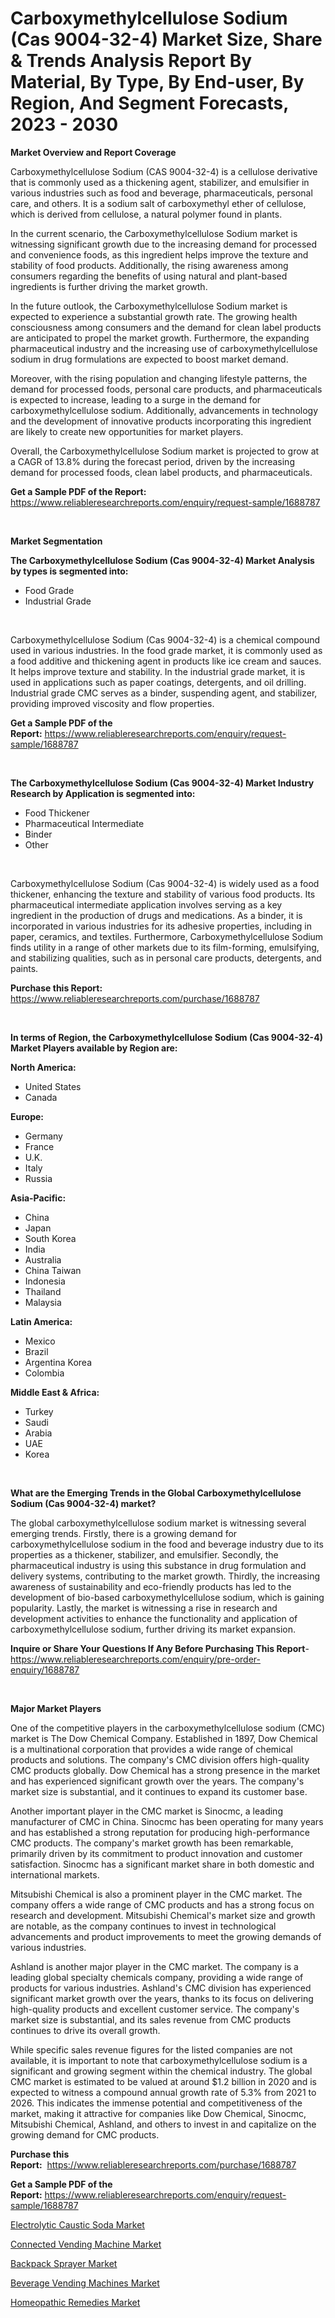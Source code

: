 <p><h1>Carboxymethylcellulose Sodium (Cas 9004-32-4) Market Size, Share & Trends Analysis Report By Material, By Type, By End-user, By Region, And Segment Forecasts, 2023 - 2030</h1></p><p><strong>Market Overview and Report Coverage</strong></p>
<p><p>Carboxymethylcellulose Sodium (CAS 9004-32-4) is a cellulose derivative that is commonly used as a thickening agent, stabilizer, and emulsifier in various industries such as food and beverage, pharmaceuticals, personal care, and others. It is a sodium salt of carboxymethyl ether of cellulose, which is derived from cellulose, a natural polymer found in plants.</p><p>In the current scenario, the Carboxymethylcellulose Sodium market is witnessing significant growth due to the increasing demand for processed and convenience foods, as this ingredient helps improve the texture and stability of food products. Additionally, the rising awareness among consumers regarding the benefits of using natural and plant-based ingredients is further driving the market growth.</p><p>In the future outlook, the Carboxymethylcellulose Sodium market is expected to experience a substantial growth rate. The growing health consciousness among consumers and the demand for clean label products are anticipated to propel the market growth. Furthermore, the expanding pharmaceutical industry and the increasing use of carboxymethylcellulose sodium in drug formulations are expected to boost market demand.</p><p>Moreover, with the rising population and changing lifestyle patterns, the demand for processed foods, personal care products, and pharmaceuticals is expected to increase, leading to a surge in the demand for carboxymethylcellulose sodium. Additionally, advancements in technology and the development of innovative products incorporating this ingredient are likely to create new opportunities for market players.</p><p>Overall, the Carboxymethylcellulose Sodium market is projected to grow at a CAGR of 13.8% during the forecast period, driven by the increasing demand for processed foods, clean label products, and pharmaceuticals.</p></p>
<p><strong>Get a Sample PDF of the Report:</strong> <a href="https://www.reliableresearchreports.com/enquiry/request-sample/1688787">https://www.reliableresearchreports.com/enquiry/request-sample/1688787</a></p>
<p>&nbsp;</p>
<p><strong>Market Segmentation</strong></p>
<p><strong>The Carboxymethylcellulose Sodium (Cas 9004-32-4) Market Analysis by types is segmented into:</strong></p>
<p><ul><li>Food Grade</li><li>Industrial Grade</li></ul></p>
<p>&nbsp;</p>
<p><p>Carboxymethylcellulose Sodium (Cas 9004-32-4) is a chemical compound used in various industries. In the food grade market, it is commonly used as a food additive and thickening agent in products like ice cream and sauces. It helps improve texture and stability. In the industrial grade market, it is used in applications such as paper coatings, detergents, and oil drilling. Industrial grade CMC serves as a binder, suspending agent, and stabilizer, providing improved viscosity and flow properties.</p></p>
<p><strong>Get a Sample PDF of the Report:</strong>&nbsp;<a href="https://www.reliableresearchreports.com/enquiry/request-sample/1688787">https://www.reliableresearchreports.com/enquiry/request-sample/1688787</a></p>
<p>&nbsp;</p>
<p><strong>The Carboxymethylcellulose Sodium (Cas 9004-32-4) Market Industry Research by Application is segmented into:</strong></p>
<p><ul><li>Food Thickener</li><li>Pharmaceutical Intermediate</li><li>Binder</li><li>Other</li></ul></p>
<p>&nbsp;</p>
<p><p>Carboxymethylcellulose Sodium (Cas 9004-32-4) is widely used as a food thickener, enhancing the texture and stability of various food products. Its pharmaceutical intermediate application involves serving as a key ingredient in the production of drugs and medications. As a binder, it is incorporated in various industries for its adhesive properties, including in paper, ceramics, and textiles. Furthermore, Carboxymethylcellulose Sodium finds utility in a range of other markets due to its film-forming, emulsifying, and stabilizing qualities, such as in personal care products, detergents, and paints.</p></p>
<p><strong>Purchase this Report:</strong>&nbsp; <a href="https://www.reliableresearchreports.com/purchase/1688787">https://www.reliableresearchreports.com/purchase/1688787</a></p>
<p>&nbsp;</p>
<p><strong>In terms of Region, the Carboxymethylcellulose Sodium (Cas 9004-32-4) Market Players available by Region are:</strong></p>
<p>
    <p> <strong> North America: </strong>
        <ul>
            <li>United States</li>
            <li>Canada</li>
        </ul>
        </p> 
    <p> <strong> Europe: </strong>
        <ul>
            <li>Germany</li>
            <li>France</li>
            <li>U.K.</li>
            <li>Italy</li>
            <li>Russia</li>
        </ul>
        </p> 
    <p> <strong> Asia-Pacific: </strong>
        <ul>
            <li>China</li>
            <li>Japan</li>
            <li>South Korea</li>
            <li>India</li>
            <li>Australia</li>
            <li>China Taiwan</li>
            <li>Indonesia</li>
            <li>Thailand</li>
            <li>Malaysia</li>
        </ul>
        </p> 
    <p> <strong> Latin America: </strong>
        <ul>
            <li>Mexico</li>
            <li>Brazil</li>
            <li>Argentina Korea</li>
            <li>Colombia</li>
        </ul>
        </p> 
    <p> <strong> Middle East & Africa: </strong>
        <ul>
            <li>Turkey</li>
            <li>Saudi</li>
            <li>Arabia</li>
            <li>UAE</li>
            <li>Korea</li>
        </ul>
    </p>
    </p>
<p>&nbsp;</p>
<p><strong>What are the Emerging Trends in the Global Carboxymethylcellulose Sodium (Cas 9004-32-4) market?</strong></p>
<p><p>The global carboxymethylcellulose sodium market is witnessing several emerging trends. Firstly, there is a growing demand for carboxymethylcellulose sodium in the food and beverage industry due to its properties as a thickener, stabilizer, and emulsifier. Secondly, the pharmaceutical industry is using this substance in drug formulation and delivery systems, contributing to the market growth. Thirdly, the increasing awareness of sustainability and eco-friendly products has led to the development of bio-based carboxymethylcellulose sodium, which is gaining popularity. Lastly, the market is witnessing a rise in research and development activities to enhance the functionality and application of carboxymethylcellulose sodium, further driving its market expansion.</p></p>
<p><strong>Inquire or Share Your Questions If Any Before Purchasing This Report</strong>- <a href="https://www.reliableresearchreports.com/enquiry/pre-order-enquiry/1688787">https://www.reliableresearchreports.com/enquiry/pre-order-enquiry/1688787</a></p>
<p>&nbsp;</p>
<p><strong>Major Market Players</strong></p>
<p><p>One of the competitive players in the carboxymethylcellulose sodium (CMC) market is The Dow Chemical Company. Established in 1897, Dow Chemical is a multinational corporation that provides a wide range of chemical products and solutions. The company's CMC division offers high-quality CMC products globally. Dow Chemical has a strong presence in the market and has experienced significant growth over the years. The company's market size is substantial, and it continues to expand its customer base.</p><p>Another important player in the CMC market is Sinocmc, a leading manufacturer of CMC in China. Sinocmc has been operating for many years and has established a strong reputation for producing high-performance CMC products. The company's market growth has been remarkable, primarily driven by its commitment to product innovation and customer satisfaction. Sinocmc has a significant market share in both domestic and international markets.</p><p>Mitsubishi Chemical is also a prominent player in the CMC market. The company offers a wide range of CMC products and has a strong focus on research and development. Mitsubishi Chemical's market size and growth are notable, as the company continues to invest in technological advancements and product improvements to meet the growing demands of various industries.</p><p>Ashland is another major player in the CMC market. The company is a leading global specialty chemicals company, providing a wide range of products for various industries. Ashland's CMC division has experienced significant market growth over the years, thanks to its focus on delivering high-quality products and excellent customer service. The company's market size is substantial, and its sales revenue from CMC products continues to drive its overall growth.</p><p>While specific sales revenue figures for the listed companies are not available, it is important to note that carboxymethylcellulose sodium is a significant and growing segment within the chemical industry. The global CMC market is estimated to be valued at around $1.2 billion in 2020 and is expected to witness a compound annual growth rate of 5.3% from 2021 to 2026. This indicates the immense potential and competitiveness of the market, making it attractive for companies like Dow Chemical, Sinocmc, Mitsubishi Chemical, Ashland, and others to invest in and capitalize on the growing demand for CMC products.</p></p>
<p><strong>Purchase this Report:</strong>&nbsp;&nbsp;<a href="https://www.reliableresearchreports.com/purchase/1688787">https://www.reliableresearchreports.com/purchase/1688787</a></p>
<p></p>
<p><strong>Get a Sample PDF of the Report:</strong>&nbsp;<a href="https://www.reliableresearchreports.com/enquiry/request-sample/1688787">https://www.reliableresearchreports.com/enquiry/request-sample/1688787</a></p>
<p><p><a href="https://github.com/NorbertYates/Market-Research-Report-List-2/blob/main/electrolytic-caustic-soda-market.md">Electrolytic Caustic Soda Market</a></p><p><a href="https://www.linkedin.com/pulse/connected-vending-machine-market-size-share-amp-trends-zirve/">Connected Vending Machine Market</a></p><p><a href="https://medium.com/@adityalohrp23/backpack-sprayer-market-comprehensive-assessment-by-type-application-and-geography-93d3d70958dd">Backpack Sprayer Market</a></p><p><a href="https://www.linkedin.com/pulse/beverage-vending-machines-market-research-report-unlocks/">Beverage Vending Machines Market</a></p><p><a href="https://medium.com/@mahimohanrp23/homeopathic-remedies-market-furnishes-information-on-market-share-market-trends-and-market-growth-dc7fc698b309">Homeopathic Remedies Market</a></p></p>